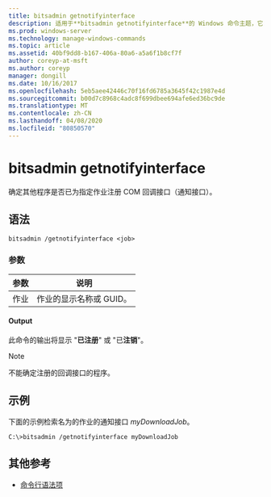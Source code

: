 ```yaml
---
title: bitsadmin getnotifyinterface
description: 适用于**bitsadmin getnotifyinterface**的 Windows 命令主题，它确定其他程序是否已为指定作业注册 COM 回调接口。
ms.prod: windows-server
ms.technology: manage-windows-commands
ms.topic: article
ms.assetid: 40bf9dd8-b167-406a-80a6-a5a6f1b8cf7f
author: coreyp-at-msft
ms.author: coreyp
manager: dongill
ms.date: 10/16/2017
ms.openlocfilehash: 5eb5aee42446c70f16fd6785a3645f42c1987e4d
ms.sourcegitcommit: b00d7c8968c4adc8f699dbee694afe6ed36bc9de
ms.translationtype: MT
ms.contentlocale: zh-CN
ms.lasthandoff: 04/08/2020
ms.locfileid: "80850570"
---
```

# <a name="bitsadmin-getnotifyinterface"></a>bitsadmin getnotifyinterface

确定其他程序是否已为指定作业注册 COM 回调接口（通知接口）。

## <a name="syntax"></a>语法

```
bitsadmin /getnotifyinterface <job>
```

### <a name="parameters"></a>参数

| 参数 | 说明 |
| -------------- | -------------- |
| 作业 | 作业的显示名称或 GUID。 |

#### <a name="output"></a>Output

此命令的输出将显示 "**已注册**" 或 "已**注销**"。

> [!NOTE]
> 不能确定注册的回调接口的程序。

## <a name="examples"></a><a name=BKMK_examples></a>示例

下面的示例检索名为的作业的通知接口 *myDownloadJob*。

```
C:\>bitsadmin /getnotifyinterface myDownloadJob
```

## <a name="additional-references"></a>其他参考

- [命令行语法项](command-line-syntax-key.md)